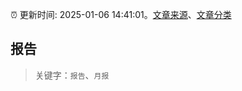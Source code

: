 :alarm_clock: 更新时间: 2025-01-06 14:41:01。[文章来源](/README.md)、[文章分类](/TAGS.md)

## 报告


> 关键字：`报告`、`月报`



